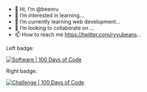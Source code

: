 - 👋 Hi, I’m @beenru
- 👀 I’m interested in learning...
- 🌱 I’m currently learning web development...
- 💞️ I’m looking to collaborate on ...
- 📫 How to reach me https://twitter.com/ryyubeans...

<!---
beenru/beenru is a ✨ special ✨ repository because its `README.md` (this file) appears on your GitHub profile.
You can click the Preview link to take a look at your changes.
--->


Left badge:

[![Software | 100 Days of Code](https://www.software.com/badges/100-days-of-code)](https://www.software.com/100-days-of-code)

Right badge:

[![Challenge | 100 Days of Code](https://img.shields.io/static/v1?label=Challenge&labelColor=384357&message=100%20Days%20of%20Code&color=00b4ee&style=for-the-badge&link=https://www.100daysofcode.com)](https://www.100daysofcode.com)
